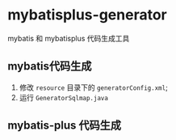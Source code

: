 # mybatisplus-generator
mybatis 和 mybatisplus 代码生成工具


## mybatis代码生成
 1. 修改 `resource` 目录下的 `generatorConfig.xml`;
 2. 运行 `GeneratorSqlmap.java` 
## mybatis-plus 代码生成

